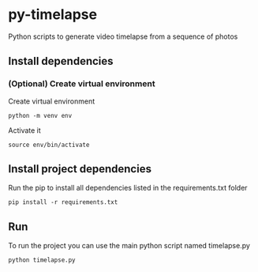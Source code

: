 # py-timelapse
Python scripts to generate video timelapse from a sequence of photos

## Install dependencies

### (Optional) Create virtual environment
Create virtual environment
```
python -m venv env
```

Activate it
```
source env/bin/activate
```

## Install project dependencies

Run the pip to install all dependencies listed in the requirements.txt folder

```
pip install -r requirements.txt
```

## Run

To run the project you can use the main python script named timelapse.py

```
python timelapse.py
```